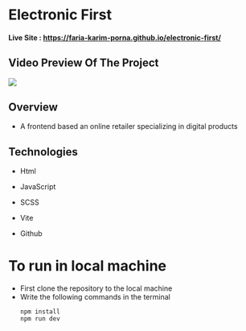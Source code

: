 # Electronic First

#### Live Site : https://faria-karim-porna.github.io/electronic-first/

## Video Preview Of The Project

![](https://github.com/faria-karim-porna/electronic-first/blob/main/Demo.gif)

## Overview

- A frontend based an online retailer specializing in digital products

## Technologies

- Html

- JavaScript

- SCSS

- Vite

- Github

# To run in local machine

- First clone the repository to the local machine
- Write the following commands in the terminal
  ```
  npm install
  npm run dev
  ```
